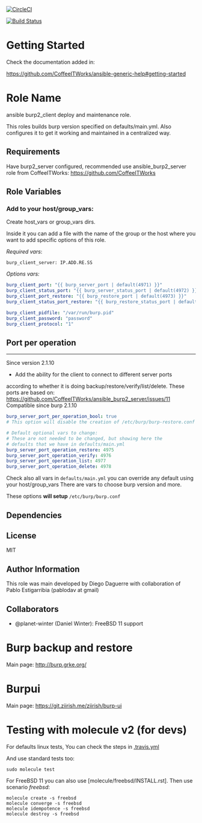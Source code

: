 
[![CircleCI](https://circleci.com/gh/CoffeeITWorks/ansible_burp2_client.svg?style=svg)](https://circleci.com/gh/CoffeeITWorks/ansible_burp2_client)

[![Build Status](https://travis-ci.org/CoffeeITWorks/ansible_burp2_client.svg?branch=master)](https://travis-ci.org/CoffeeITWorks/ansible_burp2_client)

Getting Started
================

Check the documentation added in:

https://github.com/CoffeeITWorks/ansible-generic-help#getting-started

Role Name
=========

ansible burp2_client deploy and maintenance role.

This roles builds burp version specified on defaults/main.yml. 
Also configures it to get it working and maintained in a centralized way.


Requirements
------------

Have burp2_server configured, recommended use ansible_burp2_server role from CoffeeITWorks: https://github.com/CoffeeITWorks

Role Variables
--------------

### Add to your host/group_vars:

Create host_vars or group_vars dirs.

Inside it you can add a file with the name of the group or the host where you want to add specific options of this role.

*Required vars*:

    burp_client_server: IP.ADD.RE.SS

*Options vars:*

```yaml
burp_client_port: "{{ burp_server_port | default(4971) }}"
burp_client_status_port: "{{ burp_server_status_port | default(4972) }}"
burp_client_port_restore: "{{ burp_restore_port | default(4973) }}"
burp_client_status_port_restore: "{{ burp_restore_status_port | default(4974) }}"

burp_client_pidfile: "/var/run/burp.pid"
burp_client_password: "password"
burp_client_protocol: "1"
```

Port per operation
------------------

---

Since version 2.1.10

* Add the ability for the client to connect to different server ports

 according to whether it is doing backup/restore/verify/list/delete.
 These ports are based on: https://github.com/CoffeeITWorks/ansible_burp2_server/issues/11
 Compatible since burp 2.1.10

```yaml
burp_server_port_per_operation_bool: true
# This option will disable the creation of /etc/burp/burp-restore.conf too

# Default optional vars to change:
# These are not needed to be changed, but showing here the
# defaults that we have in defaults/main.yml
burp_server_port_operation_restore: 4975
burp_server_port_operation_verify: 4976
burp_server_port_operation_list: 4977
burp_server_port_operation_delete: 4978
```

Check also all vars in `defaults/main.yml` you can override any default using your host/group_vars
There are vars to choose burp version and more.

These options **will setup** `/etc/burp/burp.conf`

Dependencies
------------

License
-------

MIT

Author Information
------------------

This role was main developed by Diego Daguerre with collaboration of Pablo Estigarribia (pablodav at gmail)

Collaborators
-------------

* @planet-winter (Daniel Winter): FreeBSD 11 support

Burp backup and restore
=======================

Main page: http://burp.grke.org/

Burpui
======

Main page: https://git.ziirish.me/ziirish/burp-ui

Testing with molecule v2 (for devs)
===================================

For defaults linux tests,
You can check the steps in [.travis.yml](.travis.yml)

And use standard tests too:

    sudo molecule test

For FreeBSD 11 you can also use [molecule/freebsd/INSTALL.rst].
Then use scenario *freebsd*:

```shell
molecule create -s freebsd
molecule converge -s freebsd
molecule idempotence -s freebsd
molecule destroy -s freebsd
```
